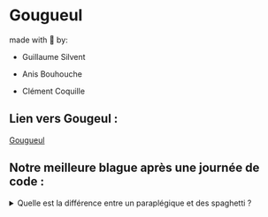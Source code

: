 
# Gougueul

  

made with :purple_heart: by:

- Guillaume Silvent

- Anis Bouhouche

- Clément Coquille

  

## Lien vers Gougeul :

  

[Gougueul](https://thp-grenobles8.github.io/s01.2_grp1/)
  
  

## Notre meilleure blague après une journée de code :

<details><summary>Quelle est la différence entre un paraplégique et des spaghetti ?</summary><p>:shipit: :shipit: :shipit: Les spaghetti bougent quand on les suce :shipit: :shipit: :shipit: </p></details>

